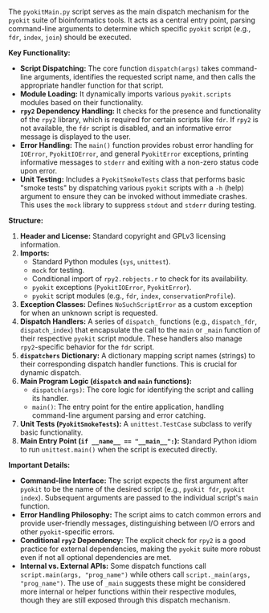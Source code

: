 The `pyokitMain.py` script serves as the main dispatch mechanism for the `pyokit` suite of bioinformatics tools. It acts as a central entry point, parsing command-line arguments to determine which specific `pyokit` script (e.g., `fdr`, `index`, `join`) should be executed.

**Key Functionality:**

*   **Script Dispatching:** The core function `dispatch(args)` takes command-line arguments, identifies the requested script name, and then calls the appropriate handler function for that script.
*   **Module Loading:** It dynamically imports various `pyokit.scripts` modules based on their functionality.
*   **`rpy2` Dependency Handling:** It checks for the presence and functionality of the `rpy2` library, which is required for certain scripts like `fdr`. If `rpy2` is not available, the `fdr` script is disabled, and an informative error message is displayed to the user.
*   **Error Handling:** The `main()` function provides robust error handling for `IOError`, `PyokitIOError`, and general `PyokitError` exceptions, printing informative messages to `stderr` and exiting with a non-zero status code upon error.
*   **Unit Testing:** Includes a `PyokitSmokeTests` class that performs basic "smoke tests" by dispatching various `pyokit` scripts with a `-h` (help) argument to ensure they can be invoked without immediate crashes. This uses the `mock` library to suppress `stdout` and `stderr` during testing.

**Structure:**

1.  **Header and License:** Standard copyright and GPLv3 licensing information.
2.  **Imports:**
    *   Standard Python modules (`sys`, `unittest`).
    *   `mock` for testing.
    *   Conditional import of `rpy2.robjects.r` to check for its availability.
    *   `pyokit` exceptions (`PyokitIOError`, `PyokitError`).
    *   `pyokit` script modules (e.g., `fdr`, `index`, `conservationProfile`).
3.  **Exception Classes:** Defines `NoSuchScriptError` as a custom exception for when an unknown script is requested.
4.  **Dispatch Handlers:** A series of `dispatch_` functions (e.g., `dispatch_fdr`, `dispatch_index`) that encapsulate the call to the `main` or `_main` function of their respective `pyokit` script module. These handlers also manage `rpy2`-specific behavior for the `fdr` script.
5.  **`dispatchers` Dictionary:** A dictionary mapping script names (strings) to their corresponding dispatch handler functions. This is crucial for dynamic dispatch.
6.  **Main Program Logic (`dispatch` and `main` functions):**
    *   `dispatch(args)`: The core logic for identifying the script and calling its handler.
    *   `main()`: The entry point for the entire application, handling command-line argument parsing and error catching.
7.  **Unit Tests (`PyokitSmokeTests`):** A `unittest.TestCase` subclass to verify basic functionality.
8.  **Main Entry Point (`if __name__ == "__main__":`):** Standard Python idiom to run `unittest.main()` when the script is executed directly.

**Important Details:**

*   **Command-line Interface:** The script expects the first argument after `pyokit` to be the name of the desired script (e.g., `pyokit fdr`, `pyokit index`). Subsequent arguments are passed to the individual script's `main` function.
*   **Error Handling Philosophy:** The script aims to catch common errors and provide user-friendly messages, distinguishing between I/O errors and other `pyokit`-specific errors.
*   **Conditional `rpy2` Dependency:** The explicit check for `rpy2` is a good practice for external dependencies, making the `pyokit` suite more robust even if not all optional dependencies are met.
*   **Internal vs. External APIs:** Some dispatch functions call `script.main(args, "prog_name")` while others call `script._main(args, "prog_name")`. The use of `_main` suggests these might be considered more internal or helper functions within their respective modules, though they are still exposed through this dispatch mechanism.